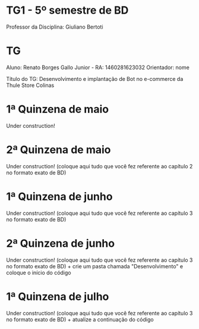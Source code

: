 # TG1 - 5º semestre de BD

 

Professor da Disciplina: Giuliano Bertoti 

 

# TG

 

Aluno: Renato Borges Gallo Junior - RA: 1460281623032
Orientador: nome

 

Título do TG: Desenvolvimento e implantação de Bot no e-commerce da Thule Store Colinas


 


# 1ª Quinzena de maio

 

Under construction!

 

# 2ª Quinzena de maio

 
Under construction!
(coloque aqui tudo que você fez referente ao capítulo 2 no formato exato de BD)

 

# 1ª Quinzena de junho
 
Under construction!
(coloque aqui tudo que você fez referente ao capítulo 3 no formato exato de BD)

 

# 2ª Quinzena de junho

 
Under construction!
(coloque aqui tudo que você fez referente ao capítulo 3 no formato exato de BD) + crie um pasta chamada "Desenvolvimento" e coloque o início do código

 

# 1ª Quinzena de julho

 
Under construction!
(coloque aqui tudo que você fez referente ao capítulo 3 no formato exato de BD) + atualize a continuação do código
